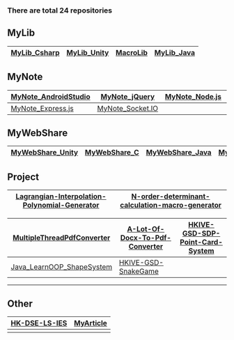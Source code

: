 ### There are total 24 repositories

## MyLib

| [MyLib_Csharp](https://github.com/CWKSC/MyLib_Csharp) | [MyLib_Unity](https://github.com/CWKSC/MyLib_Unity) | [MacroLib](https://github.com/CWKSC/MacroLib) | [MyLib_Java](https://github.com/CWKSC/MyLib_Java) |
| ----------------------------------------------------- | --------------------------------------------------- | --------------------------------------------- | ------------------------------------------------- |

## MyNote

| [MyNote_AndroidStudio](https://github.com/CWKSC/MyNote_AndroidStudio) | [MyNote_jQuery](https://github.com/CWKSC/MyNote_jQuery)      | [MyNote_Node.js](https://github.com/CWKSC/MyNote_Node.js) | [MyNote_ZeroMQ.js](https://github.com/CWKSC/MyNote_ZeroMQ.js) | [MyNote_WebSocket](https://github.com/CWKSC/MyNote_WebSocket) |
| ------------------------------------------------------------ | ------------------------------------------------------------ | --------------------------------------------------------- | :----------------------------------------------------------- | ------------------------------------------------------------ |
| [MyNote_Express.js](https://github.com/CWKSC/MyNote_Express.js) | [MyNote_Socket.IO](https://github.com/CWKSC/MyNote_Socket.IO) |                                                           |                                                              |                                                              |

## MyWebShare

| [MyWebShare_Unity](https://github.com/CWKSC/MyWebShare_Unity) | [MyWebShare_C](https://github.com/CWKSC/MyWebShare_C) | [MyWebShare_Java](https://github.com/CWKSC/MyWebShare_Java) | [MyWebShare_SQL](https://github.com/CWKSC/MyWebShare_SQL) |
| ------------------------------------------------------------ | ----------------------------------------------------- | ----------------------------------------------------------- | --------------------------------------------------------- |

## Project

| [Lagrangian-Interpolation-Polynomial-Generator](https://github.com/CWKSC/Lagrangian-Interpolation-Polynomial-Generator) | [N-order-determinant-calculation-macro-generator](https://github.com/CWKSC/N-order-determinant-calculation-macro-generator) |
| ------------------------------------------------------------ | ------------------------------------------------------------ |

| [MultipleThreadPdfConverter](https://github.com/CWKSC/MultipleThreadPdfConverter) | [A-Lot-Of-Docx-To-Pdf-Converter](https://github.com/CWKSC/A-Lot-Of-Docx-To-Pdf-Converter) | [HKIVE-GSD-SDP-Point-Card-System](https://github.com/CWKSC/HKIVE-GSD-SDP-Point-Card-System) |
| ------------------------------------------------------------ | ------------------------------------------------------------ | ------------------------------------------------------------ |
| [Java_LearnOOP_ShapeSystem](https://github.com/CWKSC/Java_LearnOOP_ShapeSystem) | [HKIVE-GSD-SnakeGame](https://github.com/CWKSC/HKIVE-GSD-SnakeGame) |                                                              |

___

## Other

| [HK-DSE-LS-IES](https://github.com/CWKSC/HK-DSE-LS-IES) | [MyArticle](https://github.com/CWKSC/MyArticle) |
| ------------------------------------------------------- | ----------------------------------------------- |
|                                                         |                                                 |

